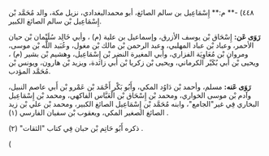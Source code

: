 ٤٤٨) -** م:** إِسْمَاعِيل بن سالم الصائغ، أبو محمدالبغدادي، نزيل مكة، والد مُحَمَّد بْن إِسْمَاعِيل بْن سالم الصائغ الكبير.

**رَوَى عَن:** إِسْحَاق بْن يوسف الأزرق، وإسماعيل بن علية (م) ، وأبي خَالِد سُلَيْمان بْن حيان الأحمر، وعباد بْن عباد المهلبي، وعبد الرحمن بْن مالك بْن مغول، وعُبَيد اللَّه بْن موسى، ومروان بْن مُعَاوِيَة الفزاري، وأبي المغيرة النضر بْن إِسْمَاعِيل، وهشيم بْن بشير (م) ، ويحيى بْن أَبي بُكَيْر الكرماني، ويحيى بْن زكريا بْن أَبي زائدة، ويزيد بْن هارون، ويونس بْن مُحَمَّد المؤدب.

**رَوَى عَنه:** مسلم، وأحمد بْن دَاوُد المكي، وأَبُو بَكْر أَحْمَد بْن عَمْرو بْن أَبي عاصم النبيل، وآدم بْن موسى الخواري، ومحمد بْن إِسْحَاق بْن الْعَبَّاس الفاكهي، ومحمد بْن إِسْمَاعِيل البخاري فِي غير"الجامع"، وابنه مُحَمَّد بْن إِسْمَاعِيل الصائغ الكبير، ومحمد بْن علي بْن زيد الصائغ الصغير المكي، ويعقوب بْن سفيان الفارسي (١) .

ذكره أَبُو حَاتِم بْن حبان فِي كتاب "الثقات" (٢) .

(